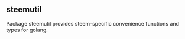 steemutil
---
Package steemutil provides steem-specific convenience functions and types for golang.
